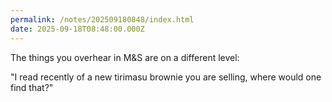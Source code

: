 ```yaml
---
permalink: /notes/202509180848/index.html
date: 2025-09-18T08:48:00.000Z
---
```


The things you overhear in M&S are on a different level:

"I read recently of a new tirimasu brownie you are selling, where would one find that?"